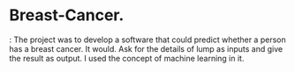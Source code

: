# Breast-Cancer.
: The project was to develop a software that could predict whether a person has a breast cancer. It would. Ask for the details of lump as inputs and give the result as output. I used the concept of machine learning in it.
